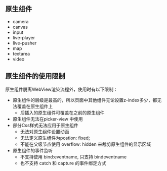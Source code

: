 ## 原生组件
- camera
- canvas
- input
- live-player
- live-pusher
- map
- textarea
- video

## 原生组件的使用限制
原生组件脱离WebView渲染流程外，使用时有以下限制：
* 原生组件的层级是最高的，所以页面中其他组件无论设置z-index多少，都无法覆盖在原生组件上
  - 后插入的原生组件可覆盖在之前的原生组件
* 原生组件无法在picker-view 中使用
* 部分Css样式无法应用于原生组件
  - 无法对原生组件设置动画
  - 无法定义原生组件为postion: fixed;
  - 不能在父级节点使用 overflow: hidden 来裁剪原生组件的显示区域
* 原生组件的事件监听
  - 不支持使用 bind:eventname, 只支持 bindeventname
  - 也不支持 catch 和 capture 的事件绑定方式

